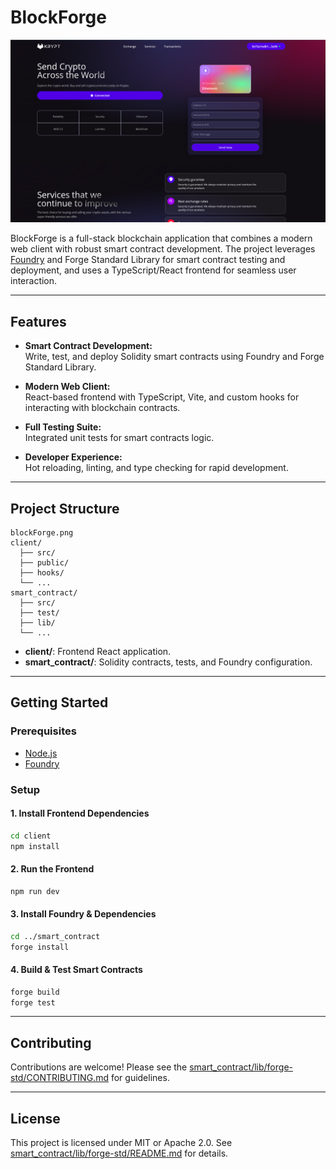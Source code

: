 # BlockForge

![BlockForge Logo](./blockForge.png)

BlockForge is a full-stack blockchain application that combines a modern web client with robust smart contract development. The project leverages [Foundry](https://github.com/foundry-rs/foundry) and Forge Standard Library for smart contract testing and deployment, and uses a TypeScript/React frontend for seamless user interaction.

---

## Features

- **Smart Contract Development:**  
  Write, test, and deploy Solidity smart contracts using Foundry and Forge Standard Library.

- **Modern Web Client:**  
  React-based frontend with TypeScript, Vite, and custom hooks for interacting with blockchain contracts.

- **Full Testing Suite:**  
  Integrated unit tests for smart contracts logic.

- **Developer Experience:**  
  Hot reloading, linting, and type checking for rapid development.

---

## Project Structure

```plaintext
blockForge.png
client/
  ├── src/
  ├── public/
  ├── hooks/
  └── ...
smart_contract/
  ├── src/
  ├── test/
  ├── lib/
  └── ...
```

- **client/**: Frontend React application.
- **smart_contract/**: Solidity contracts, tests, and Foundry configuration.

---

## Getting Started

### Prerequisites

- [Node.js](https://nodejs.org/)
- [Foundry](https://book.getfoundry.sh/getting-started/installation)

### Setup

#### 1. Install Frontend Dependencies

```sh
cd client
npm install
```

#### 2. Run the Frontend

```sh
npm run dev
```

#### 3. Install Foundry & Dependencies

```sh
cd ../smart_contract
forge install
```

#### 4. Build & Test Smart Contracts

```sh
forge build
forge test
```

---

## Contributing

Contributions are welcome! Please see the [smart_contract/lib/forge-std/CONTRIBUTING.md](smart_contract/lib/forge-std/CONTRIBUTING.md) for guidelines.

---

## License

This project is licensed under MIT or Apache 2.0. See [smart_contract/lib/forge-std/README.md](smart_contract/lib/forge-std/README.md) for details.
